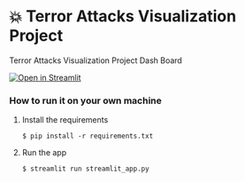# :boom: Terror Attacks Visualization Project

Terror Attacks Visualization Project Dash Board

[![Open in Streamlit](https://static.streamlit.io/badges/streamlit_badge_black_white.svg)](https://terror-attacks-visualization-dashboard.streamlit.app/)

### How to run it on your own machine

1. Install the requirements

   ```
   $ pip install -r requirements.txt
   ```

2. Run the app

   ```
   $ streamlit run streamlit_app.py
   ```
